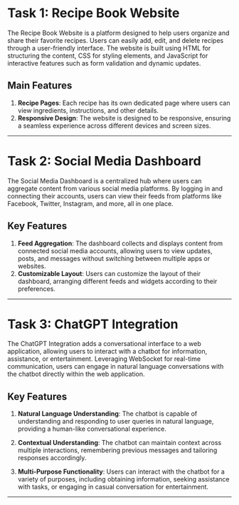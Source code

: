 # Task 1: Recipe Book Website
The Recipe Book Website is a platform designed to help users organize and share their favorite recipes. Users can easily add, edit, and delete recipes through a user-friendly interface. The website is built using HTML for structuring the content, CSS for styling elements, and JavaScript for interactive features such as form validation and dynamic updates.

## Main Features
1. **Recipe Pages**: Each recipe has its own dedicated page where users can view ingredients, instructions, and other details.
2. **Responsive Design**: The website is designed to be responsive, ensuring a seamless experience across different devices and screen sizes.

---

# Task 2: Social Media Dashboard
The Social Media Dashboard is a centralized hub where users can aggregate content from various social media platforms. By logging in and connecting their accounts, users can view their feeds from platforms like Facebook, Twitter, Instagram, and more, all in one place.

## Key Features
1. **Feed Aggregation**: The dashboard collects and displays content from connected social media accounts, allowing users to view updates, posts, and messages without switching between multiple apps or websites.
2. **Customizable Layout**: Users can customize the layout of their dashboard, arranging different feeds and widgets according to their preferences.


---

# Task 3: ChatGPT Integration
The ChatGPT Integration adds a conversational interface to a web application, allowing users to interact with a chatbot for information, assistance, or entertainment. Leveraging WebSocket for real-time communication, users can engage in natural language conversations with the chatbot directly within the web application.

## Key Features
1. **Natural Language Understanding**: The chatbot is capable of understanding and responding to user queries in natural language, providing a human-like conversational experience.

2. **Contextual Understanding**: The chatbot can maintain context across multiple interactions, remembering previous messages and tailoring responses accordingly.
3. **Multi-Purpose Functionality**: Users can interact with the chatbot for a variety of purposes, including obtaining information, seeking assistance with tasks, or engaging in casual conversation for entertainment.

---

